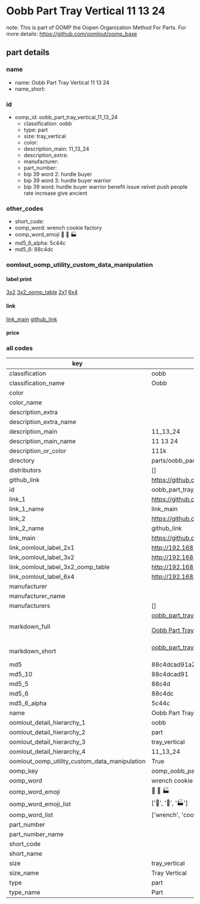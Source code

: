 # Oobb Part Tray Vertical 11 13 24  

note: This is part of OOMP the Oopen Organization Method For Parts. For more details: https://github.com/oomlout/oomp_base

##  part details





### name
* name: Oobb Part Tray Vertical 11 13 24
* name_short: 
### id
* oomp_id: oobb_part_tray_vertical_11_13_24
  * classification: oobb
  * type: part
  * size: tray_vertical
  * color: 
  * description_main: 11_13_24
  * description_extra: 
  * manufacturer: 
  * part_number: 
  * bip 39 word 2: hurdle buyer
  * bip 39 word 3: hurdle buyer warrior
  * bip 39 word: hurdle buyer warrior benefit issue velvet push people rate increase give ancient

### other_codes
* short_code: 
* oomp_word: wrench cookie factory
* oomp_word_emoji :wrench: :cookie: :factory:
* md5_6_alpha: 5c44c
* md5_6: 88c4dc






### oomlout_oomp_utility_custom_data_manipulation
#### label print
[3x2](http://192.168.1.245:1112/?label=oomp%205c44c)
[3x2_oomp_table](http://192.168.1.107:1112/?label=oomp%205c44c)
[2x1](http://192.168.1.242:1112/?label=oomp%205c44c)
[6x4](http://192.168.1.55:1112/?label=oomp%205c44c)    

#### link

[link_main](https://github.com/oomlout/oomlout_oomp_current_version_messy/tree/main/parts/oobb_part_tray_vertical_11_13_24) [github_link](https://github.com/oomlout/oomlout_oomp_part_src/tree/main/parts/oobb_part_tray_vertical_11_13_24)                             

#### price







### all codes 
| key | value |  
| --- | --- |  
| classification | oobb |  
| classification_name | Oobb |  
| color |  |  
| color_name |  |  
| description_extra |  |  
| description_extra_name |  |  
| description_main | 11_13_24 |  
| description_main_name | 11 13 24 |  
| description_or_color | 111k |  
| directory | parts/oobb_part_tray_vertical_11_13_24 |  
| distributors | [] |  
| github_link | https://github.com/oomlout/oomlout_oomp_part_src/tree/main/parts/oobb_part_tray_vertical_11_13_24 |  
| id | oobb_part_tray_vertical_11_13_24 |  
| link_1 | https://github.com/oomlout/oomlout_oomp_current_version_messy/tree/main/parts/oobb_part_tray_vertical_11_13_24 |  
| link_1_name | link_main |  
| link_2 | https://github.com/oomlout/oomlout_oomp_part_src/tree/main/parts/oobb_part_tray_vertical_11_13_24 |  
| link_2_name | github_link |  
| link_main | https://github.com/oomlout/oomlout_oomp_current_version_messy/tree/main/parts/oobb_part_tray_vertical_11_13_24 |  
| link_oomlout_label_2x1 | http://192.168.1.242:1112/?label=oomp%205c44c |  
| link_oomlout_label_3x2 | http://192.168.1.245:1112/?label=oomp%205c44c |  
| link_oomlout_label_3x2_oomp_table | http://192.168.1.107:1112/?label=oomp%205c44c |  
| link_oomlout_label_6x4 | http://192.168.1.55:1112/?label=oomp%205c44c |  
| manufacturer |  |  
| manufacturer_name |  |  
| manufacturers | [] |  
| markdown_full | [oobb_part_tray_vertical_11_13_24](https://github.com/oomlout/oomlout_oomp_current_version_messy/tree/main/parts/oobb_part_tray_vertical_11_13_24)<br>[](https://github.com/oomlout/oomlout_oomp_current_version_messy/tree/main/parts/oobb_part_tray_vertical_11_13_24)<br>[Oobb Part Tray Vertical 11 13 24](https://github.com/oomlout/oomlout_oomp_current_version_messy/tree/main/parts/oobb_part_tray_vertical_11_13_24)<br><br> |  
| markdown_short | [oobb_part_tray_vertical_11_13_24](https://github.com/oomlout/oomlout_oomp_current_version_messy/tree/main/parts/oobb_part_tray_vertical_11_13_24)<br><br> |  
| md5 | 88c4dcad91a2d5d7c83b5153ee87db7c |  
| md5_10 | 88c4dcad91 |  
| md5_5 | 88c4d |  
| md5_6 | 88c4dc |  
| md5_6_alpha | 5c44c |  
| name | Oobb Part Tray Vertical 11 13 24 |  
| oomlout_detail_hierarchy_1 | oobb |  
| oomlout_detail_hierarchy_2 | part |  
| oomlout_detail_hierarchy_3 | tray_vertical |  
| oomlout_detail_hierarchy_4 | 11_13_24 |  
| oomlout_oomp_utility_custom_data_manipulation | True |  
| oomp_key | oomp_oobb_part_tray_vertical_11_13_24 |  
| oomp_word | wrench cookie factory |  
| oomp_word_emoji | :wrench: :cookie: :factory: |  
| oomp_word_emoji_list | [':wrench:', ':cookie:', ':factory:'] |  
| oomp_word_list | ['wrench', 'cookie', 'factory'] |  
| part_number |  |  
| part_number_name |  |  
| short_code |  |  
| short_name |  |  
| size | tray_vertical |  
| size_name | Tray Vertical |  
| type | part |  
| type_name | Part |  
